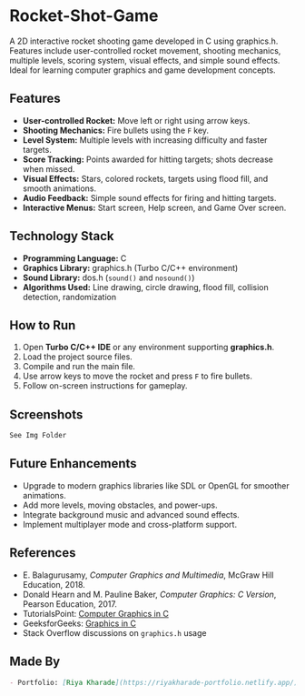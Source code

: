 # Rocket-Shot-Game
A 2D interactive rocket shooting game developed in C using graphics.h. Features include user-controlled rocket movement, shooting mechanics, multiple levels, scoring system, visual effects, and simple sound effects. Ideal for learning computer graphics and game development concepts.


## Features

- **User-controlled Rocket:** Move left or right using arrow keys.  
- **Shooting Mechanics:** Fire bullets using the `F` key.  
- **Level System:** Multiple levels with increasing difficulty and faster targets.  
- **Score Tracking:** Points awarded for hitting targets; shots decrease when missed.  
- **Visual Effects:** Stars, colored rockets, targets using flood fill, and smooth animations.  
- **Audio Feedback:** Simple sound effects for firing and hitting targets.  
- **Interactive Menus:** Start screen, Help screen, and Game Over screen.

## Technology Stack

- **Programming Language:** C  
- **Graphics Library:** graphics.h (Turbo C/C++ environment)  
- **Sound Library:** dos.h (`sound()` and `nosound()`)  
- **Algorithms Used:** Line drawing, circle drawing, flood fill, collision detection, randomization

## How to Run

1. Open **Turbo C/C++ IDE** or any environment supporting **graphics.h**.  
2. Load the project source files.  
3. Compile and run the main file.  
4. Use arrow keys to move the rocket and press `F` to fire bullets.  
5. Follow on-screen instructions for gameplay.

## Screenshots


```markdown
See Img Folder
```

## Future Enhancements

- Upgrade to modern graphics libraries like SDL or OpenGL for smoother animations.  
- Add more levels, moving obstacles, and power-ups.  
- Integrate background music and advanced sound effects.  
- Implement multiplayer mode and cross-platform support.

## References

- E. Balagurusamy, *Computer Graphics and Multimedia*, McGraw Hill Education, 2018.  
- Donald Hearn and M. Pauline Baker, *Computer Graphics: C Version*, Pearson Education, 2017.  
- TutorialsPoint: [Computer Graphics in C](https://www.tutorialspoint.com/computer_graphics/index.htm)  
- GeeksforGeeks: [Graphics in C](https://www.geeksforgeeks.org/graphics-in-c/)  
- Stack Overflow discussions on `graphics.h` usage

## Made By


```markdown
- Portfolio: [Riya Kharade](https://riyakharade-portfolio.netlify.app/)

```
